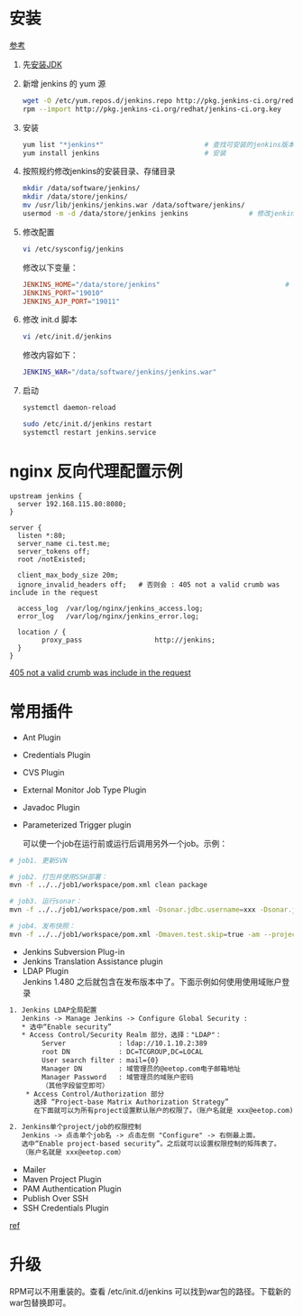 # 安装
[参考](https://wiki.jenkins-ci.org/display/JENKINS/Installing+Jenkins+on+Red+Hat+distributions)

1. 先[安装JDK](CentOs-JDK)

1. 新增 jenkins 的 yum 源

    ```sh
    wget -O /etc/yum.repos.d/jenkins.repo http://pkg.jenkins-ci.org/redhat/jenkins.repo
    rpm --import http://pkg.jenkins-ci.org/redhat/jenkins-ci.org.key
    ```
1. 安装

    ```sh
    yum list "*jenkins*"                         # 查找可安装的jenkins版本
    yum install jenkins                          # 安装
    ```
1. 按照规约修改jenkins的安装目录、存储目录
    ```sh
    mkdir /data/software/jenkins/
    mkdir /data/store/jenkins/
    mv /usr/lib/jenkins/jenkins.war /data/software/jenkins/
    usermod -m -d /data/store/jenkins jenkins               # 修改jenkins用户的主目录为 /data/store/jenkins
    ```

1. 修改配置

    ```sh
    vi /etc/sysconfig/jenkins
    ```
    修改以下变量：

    ```conf
    JENKINS_HOME="/data/store/jenkins"                               # 即jenkins用户的主目录
    JENKINS_PORT="19010"
    JENKINS_AJP_PORT="19011"
    ```

1. 修改 init.d 脚本

    ```sh
    vi /etc/init.d/jenkins
    ```
    修改内容如下：

    ```sh
    JENKINS_WAR="/data/software/jenkins/jenkins.war"
    ```

1. 启动

    ```sh
    systemctl daemon-reload

    sudo /etc/init.d/jenkins restart
    systemctl restart jenkins.service
    ```

# nginx 反向代理配置示例

```text
upstream jenkins {
  server 192.168.115.80:8080;
}

server {
  listen *:80;
  server_name ci.test.me;
  server_tokens off;
  root /notExisted;
  
  client_max_body_size 20m;
  ignore_invalid_headers off;   # 否则会 : 405 not a valid crumb was include in the request    

  access_log  /var/log/nginx/jenkins_access.log;
  error_log   /var/log/nginx/jenkins_error.log;

  location / { 
        proxy_pass                  http://jenkins;
  }
}

```
[405 not a valid crumb was include in the request](https://issues.jenkins-ci.org/browse/JENKINS-12875)

# 常用插件
* Ant Plugin
* Credentials Plugin
* CVS Plugin
* External Monitor Job Type Plugin
* Javadoc Plugin
* Parameterized Trigger plugin

   可以使一个job在运行前或运行后调用另外一个job。示例：

```sh
# job1. 更新SVN  

# job2. 打包并使用SSH部署：
mvn -f ../../job1/workspace/pom.xml clean package

# job3. 运行sonar：
mvn -f ../../job1/workspace/pom.xml -Dsonar.jdbc.username=xxx -Dsonar.jdbc.password=xxx clean compile sonar:sonar

# job4. 发布快照：
mvn -f ../../job1/workspace/pom.xml -Dmaven.test.skip=true -am --projects subModule1/subModule11,submodel2 clean deploy
```

* Jenkins Subversion Plug-in
* Jenkins Translation Assistance plugin
* LDAP Plugin  
  Jenkins 1.480  之后就包含在发布版本中了。下面示例如何使用使用域账户登录

```txt
1. Jenkins LDAP全局配置
   Jenkins -> Manage Jenkins -> Configure Global Security :
   * 选中“Enable security”
   * Access Control/Security Realm 部分，选择："LDAP"：
        Server             : ldap://10.1.10.2:389
        root DN            : DC=TCGROUP,DC=LOCAL
        User search filter : mail={0}
        Manager DN         : 域管理员的@eetop.com电子邮箱地址
        Manager Password   : 域管理员的域账户密码
        （其他字段留空即可）
    * Access Control/Authorization 部分
      选择 “Project-base Matrix Authorization Strategy”
      在下面就可以为所有project设置默认账户的权限了。（账户名就是 xxx@eetop.com)

2. Jenkins单个project/job的权限控制
   Jenkins -> 点击单个job名 -> 点击左侧 "Configure" -> 右侧最上面，
   选中“Enable project-based security”。之后就可以设置权限控制的矩阵表了。
   （账户名就是 xxx@eetop.com）
```

* Mailer
* Maven Project Plugin
* PAM Authentication Plugin
* Publish Over SSH
* SSH Credentials Plugin


[ref](https://gist.github.com/wataru420/1757063)



# 升级
RPM可以不用重装的。查看 /etc/init.d/jenkins 可以找到war包的路径。下载新的war包替换即可。